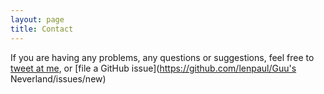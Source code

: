 ```yaml
---
layout: page
title: Contact
---
```


If you are having any problems, any questions or suggestions, feel free to [tweet at me](https://twitter.com/intent/tweet?text=%40paululele), or [file a GitHub issue](https://github.com/lenpaul/Guu's Neverland/issues/new)
